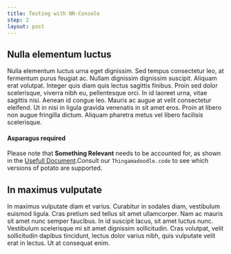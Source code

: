 ```yaml
---
title: Testing with NR-Console
step: 2
layout: post
---
```

##  Nulla elementum luctus ##
 Nulla elementum luctus urna eget dignissim. Sed tempus consectetur leo, at fermentum purus feugiat ac. Nullam dignissim dignissim suscipit. Aliquam erat volutpat. Integer quis diam quis lectus sagittis finibus. Proin sed dolor scelerisque, viverra nibh eu, pellentesque orci. In id laoreet urna, vitae sagittis nisi. Aenean id congue leo. Mauris ac augue at velit consectetur eleifend. Ut in nisi in ligula gravida venenatis in sit amet eros. Proin at libero non augue fringilla dictum. Aliquam pharetra metus vel libero facilisis scelerisque.
 
<div class="bs-callout bs-callout-info" markdown="1">

#### Asparagus required ####
Please note that **Something Relevant** needs to be accounted for, as shown in the [Usefull Document](foo.html).Consult our `Thingamadoodle.code` to see which versions of potato are supported.

</div>

##  In maximus vulputate ##
In maximus vulputate diam et varius. Curabitur in sodales diam, vestibulum euismod ligula. Cras pretium sed tellus sit amet ullamcorper. Nam ac mauris sit amet nunc semper faucibus. In id suscipit lacus, sit amet luctus nunc. Vestibulum scelerisque mi sit amet dignissim sollicitudin. Cras volutpat, velit sollicitudin dapibus tincidunt, lectus dolor varius nibh, quis vulputate velit erat in lectus. Ut at consequat enim. 
